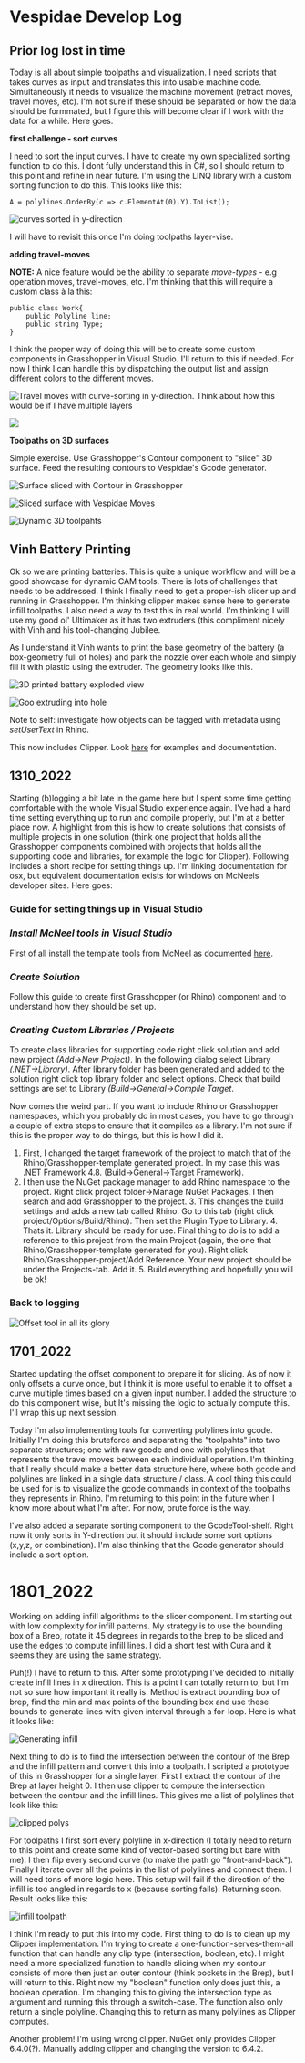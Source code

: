 
# Vespidae Develop Log

## Prior log lost in time 

Today is all about simple toolpaths and visualization. I need scripts that takes curves as input and translates this into usable machine code. Simultaneously it needs to visualize the machine movement (retract moves, travel moves, etc). I'm not sure if these should be separated or how the data should be formmated, but I figure this will become clear if I work with the data for a while. Here goes. 

**first challenge - sort curves**

I need to sort the input curves. I have to create my own specialized sorting function to do this.  I dont fully understand this in C#, so I should return to this point and refine in near future. I'm using the LINQ  library with a custom sorting function to do this. This looks like this: 

	A = polylines.OrderBy(c => c.ElementAt(0).Y).ToList();
	
![curves sorted in y-direction](./img/sort_curves.gif)

I will have to revisit this once I'm doing toolpaths layer-vise.

**adding travel-moves**


**NOTE:** A nice feature would be the ability to separate *move-types* - e.g operation moves, travel-moves, etc. I'm thinking that this will require a custom class à la this: 

	public class Work{
	    public Polyline line;
	    public string Type;
	}

I think the proper way of doing this will be to create some custom components in Grasshopper in Visual Studio. I'll return to this if needed. For now I think I can handle this by dispatching the output list and assign different colors to the different moves. 

![Travel moves with curve-sorting in y-direction. Think about how this would be if I have multiple layers](./img/sorting_in_y.gif)

![](./img/travel_moves_viz.png)

**Toolpaths on 3D surfaces**

Simple exercise. Use Grasshopper's Contour component to "slice" 3D surface. Feed the resulting contours to Vespidae's Gcode generator. 

![Surface sliced with Contour in Grasshopper](./img/sliced_surface.png)

![Sliced surface with Vespidae Moves](./img/sliced_with_moves.png)

![Dynamic 3D toolpahts](./img/3D_surface_toolpaths.gif)


## Vinh Battery Printing

Ok so we are printing batteries. This is quite a unique workflow and will be a good showcase for dynamic CAM tools. There is lots of challenges that needs to be addressed. I think I finally need to get a proper-ish slicer up and running in Grasshopper. I'm thinking clipper makes sense here to generate infill toolpaths. I also need a way to test this in real world. I'm thinking I will use my good ol' Ultimaker as it has two extruders (this compliment nicely with Vinh and his tool-changing Jubilee. 

As I understand it Vinh wants to print the base geometry of the battery (a box-geometry full of holes) and park the nozzle over each whole and simply fill it with plastic using the extruder. The geometry looks like this. 

![3D printed battery exploded view](./img/battery_geometry.png)


![Goo extruding into hole](./img/goo.gif)

Note to self: investigate how objects can be tagged with metadata using *setUserText* in Rhino. 

This now includes Clipper. Look [here](http://angusj.com/delphi/clipper.php) for examples and documentation. 

## 1310_2022

Starting (b)logging a bit late in the game here but I spent some time getting comfortable with the whole Visual Studio experience again. I've had a hard time setting everything up to run and compile properly, but I'm at a better place now. A highlight from this is how to create solutions that consists of multiple projects in one solution (think one project that holds all the Grasshopper components combined with projects that holds all the supporting code and libraries, for example the logic for Clipper). Following includes a short recipe for setting things up. I'm linking documentation for osx, but equivalent documentation exists for windows on McNeels developer sites. Here goes: 

### **Guide for setting things up in Visual Studio**

### *Install McNeel tools in Visual Studio*

First of all install the template tools from McNeel as documented [here](https://developer.rhino3d.com/guides/rhinocommon/installing-tools-mac/).

### *Create Solution*

Follow this guide to create first Grasshopper (or Rhino) component and to understand how they should be set up. 

### *Creating Custom Libraries / Projects*

To create class libraries for supporting code right click solution and add new project *(Add->New Project)*. In the following dialog select Library *(.NET->Library)*. After library folder has been generated and added to the solution right click top library folder and select options. Check that build settings are set to Library *(Build->General->Compile Target*. 

Now comes the weird part. If you want to include Rhino or Grasshopper namespaces, which you probably do in most cases, you have to go through a couple of extra steps to ensure that it compiles as a library. I'm not sure if this is the proper way to do things, but this is how I did it. 

1. First, I changed the target framework of the project to match that of the Rhino/Grasshopper-template generated project. In my case this was .NET Framework 4.8. (Build->General->Target Framework).
2. I then use the NuGet package manager to add Rhino namespace to the project. Right click project folder->Manage NuGet Packages. I then search and add Grasshopper to the project. 
	3. This changes the build settings and adds a new tab called Rhino. Go to this tab (right click project/Options/Build/Rhino). Then set the Plugin Type to Library. 
	4. Thats it. Library should be ready for use. Final thing to do is to add a reference to this project from the main Project (again, the one that Rhino/Grasshopper-template generated for you). Right click Rhino/Grasshopper-project/Add Reference. Your new project should be under the Projects-tab. Add it. 
	5. Build everything and hopefully you will be ok! 

### Back to logging 

![Offset tool in all its glory ](./img/vespidae_offset.gif)

## 1701_2022

Started updating the offset component to prepare it for slicing. As of now it only offsets a curve once, but I think it is more useful to enable it to offset a curve multiple times based on a given input number. I added the structure to do this component wise, but It's missing the logic to actually compute this. I'll wrap this up next session. 

Today I'm also implementing tools for converting polylines into gcode. Initially I'm doing this bruteforce and separating the "toolpahts" into two separate structures; one with raw gcode and one with polylines that represents the travel moves between each individual operation. I'm thinking that I really should make a better data structure here, where both gcode and polylines are linked in a single data structure / class. A cool thing this could be used for is to visualize the gcode commands in context of the toolpaths they represents in Rhino. I'm returning to this point in the future when I know more about what I'm after. For now, brute force is the way. 

I've also added a separate sorting component to the GcodeTool-shelf. Right now it only sorts in Y-direction but it should include some sort options (x,y,z, or combination). I'm also thinking that the Gcode generator should include a sort option. 

# 1801_2022

Working on adding infill algorithms to the slicer component. I'm starting out with low complexity for infill patterns. My strategy is to use the bounding box of a Brep, rotate it 45 degrees in regards to the brep to be sliced and use the edges to compute infill lines. I did a short test with Cura and it seems they are using the same strategy. 

Puh(!) I have to return to this. After some prototyping I've decided to initially create infill lines in x direction. This is a point I can totally return to, but I'm not so sure how important it really is. Method is extract bounding box of brep, find the min and max points of the bounding box and use these bounds to generate lines with given interval through a for-loop. Here is what it looks like: 

![Generating infill](./img/infill_lines.gif)

Next thing to do is to find the intersection between the contour of the Brep and the infill pattern and convert this into a toolpath. I scripted a prototype of this in Grasshopper for a single layer. First I extract the contour of the Brep at layer height 0. I then use clipper to compute the intersection between the contour and the infill lines. This gives me a list of polylines that look like this: 

![clipped polys](./img/clipped_polys.png)

For toolpaths I first sort every polyline in x-direction (I totally need to return to this point and create some kind of vector-based sorting but bare with me). I then flip every second curve (to make the path go "front-and-back"). Finally I iterate over all the points in the list of polylines and connect them. I will need tons of more logic here. This setup will fail if the direction of the infill is too angled in regards to x (because sorting fails). Returning soon. Result looks like this: 

![infill toolpath](./img/infill_toolpath.png)

I think I'm ready to put this into my code. First thing to do is to clean up my Clipper implementation. I'm trying to create a one-function-serves-them-all function that can handle any clip type (intersection, boolean, etc). I might need a more specialized function to handle slicing when my contour consists of more then just an outer contour (think pockets in the Brep), but I will return to this. Right now my "boolean" function only does just this, a boolean operation. I'm changing this to giving the intersection type as argument and running this through a switch-case. The function also only return a single polyline. Changing this to return as many polylines as Clipper computes. 

Another problem! I'm using wrong clipper. NuGet only provides Clipper 6.4.0(?). Manually adding clipper and changing the version to 6.4.2.
